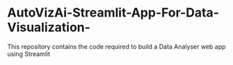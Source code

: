 # AutoVizAi-Streamlit-App-For-Data-Visualization-
This repository contains the code required to build a Data Analyser web app using Streamlit

